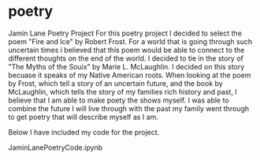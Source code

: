 # poetry
Jamin Lane Poetry Project 
For this poetry project I decided to select the poem "Fire and Ice" by Robert Frost. For a world that is going through such uncertain times i believed that this poem would be able to connect to the different thoughts on the end of the world. I decided to tie in the story of "The Myths of the Souix" by Marie L. McLaughlin. I decided on this story becuase it speaks of my Native American roots. When looking at the poem by Frost, which tell a story of an uncertain future, and the book by McLaughlin, which tells the story of my families rich history and past, I believe that I am able to make poety the shows myself. I was able to combine the future I will live through with the past my family went through to get poetry that will describe myself as I am. 

Below I have included my code for the project.

JaminLanePoetryCode.ipynb

